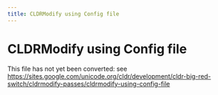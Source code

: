```yaml
---
title: CLDRModify using Config file
---
```


# CLDRModify using Config file

This file has not yet been converted: see https://sites.google.com/unicode.org/cldr/development/cldr-big-red-switch/cldrmodify-passes/cldrmodify-using-config-file
